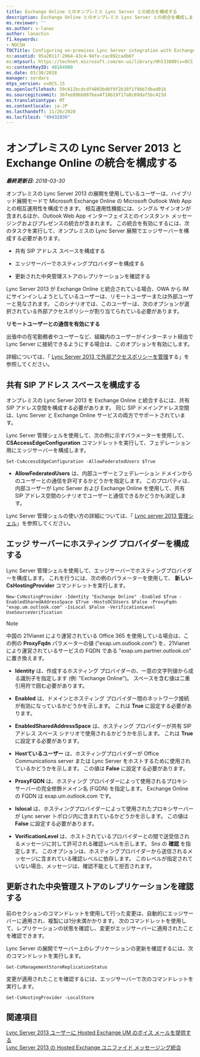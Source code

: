 ```yaml
---
title: Exchange Online とのオンプレミス Lync Server との統合を構成する
description: Exchange Online とのオンプレミス Lync Server との統合を構成します。
ms.reviewer: ''
ms.author: v-lanac
author: lanachin
f1.keywords:
- NOCSH
TOCTitle: Configuring on-premises Lync Server integration with Exchange Online
ms:assetid: 95a20117-2064-43c4-94fe-cac892cadb6f
ms:mtpsurl: https://technet.microsoft.com/en-us/library/Hh533880(v=OCS.15)
ms:contentKeyID: 48184900
ms.date: 03/30/2018
manager: serdars
mtps_version: v=OCS.15
ms.openlocfilehash: 59c612bcdcdf4803bd6f9f2b38f1f9bb7dbad016
ms.sourcegitcommit: 36fee89bb887bea4f18b19f17a8c69daf5bc423d
ms.translationtype: MT
ms.contentlocale: ja-JP
ms.lasthandoff: 11/26/2020
ms.locfileid: "49432836"
---
```

# <a name="configuring-on-premises-lync-server-2013-integration-with-exchange-online"></a>オンプレミスの Lync Server 2013 と Exchange Online の統合を構成する

<div data-xmlns="http://www.w3.org/1999/xhtml">

<div class="topic" data-xmlns="http://www.w3.org/1999/xhtml" data-msxsl="urn:schemas-microsoft-com:xslt" data-cs="https://msdn.microsoft.com/">

<div data-asp="https://msdn2.microsoft.com/asp">



</div>

<div id="mainSection">

<div id="mainBody">

<span> </span>

_**最終更新日:** 2018-03-30_

オンプレミスの Lync Server 2013 の展開を使用しているユーザーは、ハイブリッド展開モードで Microsoft Exchange Online の Microsoft Outlook Web App との相互運用性を構成できます。 相互運用性機能には、シングル サインオンが含まれるほか、Outlook Web App インターフェイスとのインスタント メッセージングおよびプレゼンスの統合が含まれます。 この統合を有効にするには、次のタスクを実行して、オンプレミスの Lync Server 展開でエッジサーバーを構成する必要があります。

  - 共有 SIP アドレス スペースを構成する

  - エッジサーバーでホスティングプロバイダーを構成する

  - 更新された中央管理ストアのレプリケーションを確認する

Lync Server 2013 が Exchange Online と統合されている場合、OWA から IM にサインインしようとしているユーザーは、リモートユーザーまたは外部ユーザーと見なされます。 このシナリオでは、このユーザーは、次のオプションが選択されている外部アクセスポリシーが割り当てられている必要があります。

**リモートユーザーとの通信を有効にする**

出張中の在宅勤務者やユーザーなど、組織内のユーザーがインターネット経由で Lync Server に接続できるようにする場合は、このオプションを有効にします。

詳細については、「 [Lync Server 2013 で外部アクセスポリシーを管理](lync-server-2013-manage-external-access-policy-for-your-organization.md)する」を参照してください。

<div>

## <a name="configure-a-shared-sip-address-space"></a>共有 SIP アドレス スペースを構成する

オンプレミスの Lync Server 2013 を Exchange Online と統合するには、共有 SIP アドレス空間を構成する必要があります。 同じ SIP ドメインアドレス空間は、Lync Server と Exchange Online サービスの両方でサポートされています。

Lync Server 管理シェルを使用して、次の例に示すパラメーターを使用して、 **CSAccessEdgeConfiguration** コマンドレットを実行して、フェデレーション用にエッジサーバーを構成します。

    Set-CsAccessEdgeConfiguration -AllowFederatedUsers $True

  - **AllowFederatedUsers** は、内部ユーザーとフェデレーション ドメインからのユーザーとの通信を許可するかどうかを指定します。 このプロパティは、内部ユーザーが Lync Server および Exchange Online を使用して、共有 SIP アドレス空間のシナリオでユーザーと通信できるかどうかも決定します。

Lync Server 管理シェルの使い方の詳細については、「 [Lync server 2013 管理シェル](lync-server-2013-lync-server-management-shell.md)」を参照してください。

</div>

<div>

## <a name="configure-a-hosting-provider-on-the-edge-server"></a>エッジ サーバーにホスティング プロバイダーを構成する

Lync Server 管理シェルを使用して、エッジサーバーでホスティングプロバイダーを構成します。 これを行うには、次の例のパラメーターを使用して、 **新しい-CsHostingProvider** コマンドレットを実行します。

    New-CsHostingProvider -Identity "Exchange Online" -Enabled $True -EnabledSharedAddressSpace $True -HostsOCSUsers $False -ProxyFqdn "exap.um.outlook.com" -IsLocal $False -VerificationLevel UseSourceVerification

<div>


> [!NOTE]
> 中国の 21Vianet により運営されている Office 365 を使用している場合は、この例の <STRONG>ProxyFqdn</STRONG> パラメーターの値 ("exap.um.outlook.com") を、21Vianet により運営されているサービスの FQDN である "exap.um.partner.outlook.cn" に置き換えます。



</div>

  - **Identity** は、作成するホスティング プロバイダーの、一意の文字列値から成る識別子を指定します (例: "Exchange Online")。 スペースを含む値は二重引用符で囲む必要があります。

  - **Enabled** は、ドメインとホスティング プロバイダー間のネットワーク接続が有効になっているかどうかを示します。 これは **True** に設定する必要があります。

  - **EnabledSharedAddressSpace** は、ホスティング プロバイダーが共有 SIP アドレス スペース シナリオで使用されるかどうかを示します。 これは **True** に設定する必要があります。

  - **Hostているユーザー** は、ホスティングプロバイダーが Office Communications server または Lync Server をホストするために使用されているかどうかを示します。 この値は **False** に設定する必要があります。

  - **ProxyFQDN** は、ホスティング プロバイダーによって使用されるプロキシ サーバーの完全修飾ドメイン名 (FQDN) を指定します。 Exchange Online の FQDN は exap.um.outlook.com です。

  - **Islocal** は、ホスティングプロバイダーによって使用されたプロキシサーバーが Lync server トポロジ内に含まれているかどうかを示します。 この値は **False** に設定する必要があります。

  - **VerificationLevel** は、ホストされているプロバイダーとの間で送受信されるメッセージに対して許可される確認レベルを示します。 Sns の **確認** を指定します。 このオプションは、ホスティングプロバイダーから送信されるメッセージに含まれている確認レベルに依存します。 このレベルが指定されていない場合、メッセージは、確認不能として拒否されます。

</div>

<div>

## <a name="verify-replication-of-the-updated-central-management-store"></a>更新された中央管理ストアのレプリケーションを確認する

前のセクションのコマンドレットを使用して行った変更は、自動的にエッジサーバーに適用され、複製には1分未満かかります。 次のコマンドレットを使用して、レプリケーションの状態を確認し、変更がエッジサーバーに適用されたことを確認できます。

Lync Server の展開でサーバー上のレプリケーションの更新を確認するには、次のコマンドレットを実行します。

    Get-CsManagementStoreReplicationStatus

変更が適用されたことを確認するには、エッジサーバーで次のコマンドレットを実行します。

    Get-CsHostingProvider -LocalStore

</div>

<div>

## <a name="see-also"></a>関連項目


[Lync Server 2013 ユーザーに Hosted Exchange UM のボイス メールを提供する](lync-server-2013-providing-lync-server-users-voice-mail-on-hosted-exchange-um.md)  
[Lync Server 2013 の Hosted Exchange ユニファイド メッセージング統合](lync-server-2013-hosted-exchange-unified-messaging-integration.md)  
  

</div>

</div>

<span> </span>

</div>

</div>

</div>
